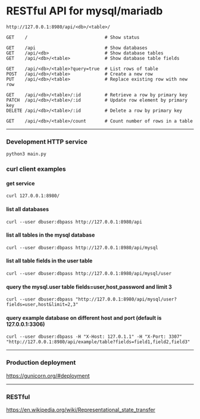 # RESTful API for mysql/mariadb   

```   
http://127.0.0.1:8980/api/<db>/<table>/  
```  
```   
GET    /                             # Show status

GET    /api                          # Show databases
GET    /api/<db>                     # Show database tables
GET    /api/<db>/<table>             # Show database table fields

GET    /api/<db>/<table>?query=true  # List rows of table
POST   /api/<db>/<table>             # Create a new row
PUT    /api/<db>/<table>             # Replace existing row with new row

GET    /api/<db>/<table>/:id         # Retrieve a row by primary key
PATCH  /api/<db>/<table>/:id         # Update row element by primary key
DELETE /api/<db>/<table>/:id         # Delete a row by primary key

GET    /api/<db>/<table>/count       # Count number of rows in a table
```   

---
### Development HTTP service
```   
python3 main.py
```   

### curl client examples

#### get service
```  
curl 127.0.0.1:8980/
```
#### list all databases
```  
curl --user dbuser:dbpass http://127.0.0.1:8980/api
```
#### list all tables in the mysql database
```  
curl --user dbuser:dbpass http://127.0.0.1:8980/api/mysql
```
#### list all table fields in the user table
```  
curl --user dbuser:dbpass http://127.0.0.1:8980/api/mysql/user
```
#### query the mysql.user table fields=user,host,password and limit 3
```  
curl --user dbuser:dbpass "http://127.0.0.1:8980/api/mysql/user?fields=user,host&limit=2,3"
```
#### query example database on different host and port (default is 127.0.0.1:3306)
```  
curl --user dbuser:dbpass -H "X-Host: 127.0.1.1" -H "X-Port: 3307" "http://127.0.0.1:8980/api/example/table?fields=field1,field2,field3"
```


---    

### Production deployment
https://gunicorn.org/#deployment

---

### RESTful
https://en.wikipedia.org/wiki/Representational_state_transfer



